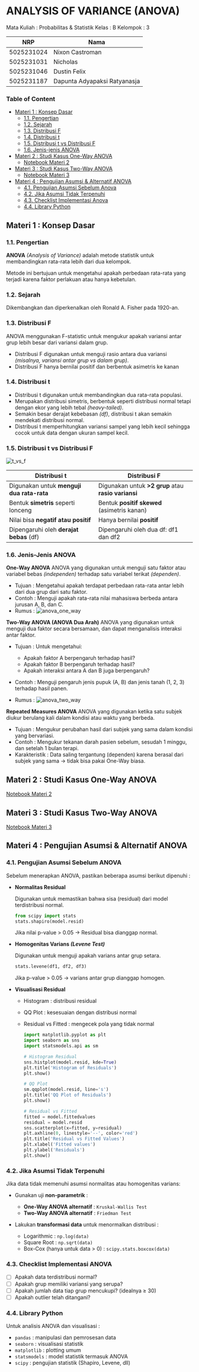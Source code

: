 # ANALYSIS OF VARIANCE (ANOVA)

Mata Kuliah : Probabilitas & Statistik
Kelas : B
Kelompok : 3

| NRP        | Nama                         |
|------------|------------------------------|
| 5025231024 | Nixon Castroman              |
| 5025231031 | Nicholas                     |
| 5025231046 | Dustin Felix                 |
| 5025231187 | Dapunta Adyapaksi Ratyanasja |

### Table of Content
- [Materi 1 : Konsep Dasar](#materi-1--konsep-dasar)
    - [1.1. Pengertian](#11-pengertian)
    - [1.2. Sejarah](#12-sejarah)
    - [1.3. Distribusi F](#13-distribusi-f)
    - [1.4. Distribusi t](#14-distribusi-t)
    - [1.5. Distribusi t vs Distribusi F](#15-distribusi-t-vs-distribusi-f)
    - [1.6. Jenis-jenis ANOVA](#16-jenis-jenis-anova)
- [Materi 2 : Studi Kasus One-Way ANOVA](#materi-2--studi-kasus-one-way-anova)
    - [Notebook Materi 2](/model/one_way/anova_one_way.ipynb)
- [Materi 3 : Studi Kasus Two-Way ANOVA](#materi-3--studi-kasus-two-way-anova)
    - [Notebook Materi 3](/model/two_way/anova_two_way.ipynb)
- [Materi 4 : Pengujian Asumsi & Alternatif ANOVA](#materi-4--pengujian-asumsi--alternatif-anova)
    - [4.1. Pengujian Asumsi Sebelum Anova](#41-pengujian-asumsi-sebelum-anova)
    - [4.2. Jika Asumsi Tidak Terpenuhi](#42-jika-asumsi-tidak-terpenuhi)
    - [4.3. Checklist Implementasi Anova](#43-checklist-implementasi-anova)
    - [4.4. Library Python](#44-library-python)

## Materi 1 : Konsep Dasar

### 1.1. Pengertian

**ANOVA** *(Analysis of Variance)* adalah metode statistik untuk membandingkan rata-rata lebih dari dua kelompok.

Metode ini bertujuan untuk mengetahui apakah perbedaan rata-rata yang terjadi karena faktor perlakuan atau hanya kebetulan.

### 1.2. Sejarah

Dikembangkan dan diperkenalkan oleh Ronald A. Fisher pada 1920-an.

### 1.3. Distribusi F
ANOVA menggunakan F-statistic untuk mengukur apakah variansi antar grup lebih besar dari variansi dalam grup.
- Distribusi F digunakan untuk menguji rasio antara dua variansi *(misalnya, variansi antar grup vs dalam grup)*.
- Distribusi F hanya bernilai positif dan berbentuk asimetris ke kanan

### 1.4. Distribusi t
- Distribusi t digunakan untuk membandingkan dua rata-rata populasi.
- Merupakan distribusi simetris, berbentuk seperti distribusi normal tetapi dengan ekor yang lebih tebal *(heavy-tailed)*.
- Semakin besar derajat kebebasan *(df)*, distribusi t akan semakin mendekati distribusi normal.
- Distribusi t memperhitungkan variansi sampel yang lebih kecil sehingga cocok untuk data dengan ukuran sampel kecil.

### 1.5. Distribusi t vs Distribusi F

![t_vs_f](/assets/t_vs_f.png)

| **Distribusi t**                          | **Distribusi F**                                    |
| ----------------------------------------- | --------------------------------------------------- |
| Digunakan untuk **menguji dua rata-rata** | Digunakan untuk **>2 grup** atau **rasio variansi** |
| Bentuk **simetris** seperti lonceng       | Bentuk **positif skewed** (asimetris kanan)         |
| Nilai bisa **negatif atau positif**       | Hanya bernilai **positif**                          |
| Dipengaruhi oleh **derajat bebas** (df)   | Dipengaruhi oleh dua df: df1 dan df2                |

### 1.6. Jenis-Jenis ANOVA

**One-Way ANOVA**
ANOVA yang digunakan untuk menguji satu faktor atau variabel bebas *(independen)* terhadap satu variabel terikat *(dependen)*.
- Tujuan : Mengetahui apakah terdapat perbedaan rata-rata antar lebih dari dua grup dari satu faktor.
- Contoh : Menguji apakah rata-rata nilai mahasiswa berbeda antara jurusan A, B, dan C.
- Rumus :
    ![anova_one_way](/assets/anova_one_way.png)

**Two-Way ANOVA (ANOVA Dua Arah)**
ANOVA yang digunakan untuk menguji dua faktor secara bersamaan, dan dapat menganalisis interaksi antar faktor.
- Tujuan : 
    Untuk mengetahui:
    - Apakah faktor A berpengaruh terhadap hasil?
    - Apakah faktor B berpengaruh terhadap hasil?
    - Apakah interaksi antara A dan B juga berpengaruh?

- Contoh : Menguji pengaruh jenis pupuk (A, B) dan jenis tanah (1, 2, 3) terhadap hasil panen.
- Rumus :
    ![anova_two_way](/assets/anova_two_way.png)

**Repeated Measures ANOVA**
ANOVA yang digunakan ketika satu subjek diukur berulang kali dalam kondisi atau waktu yang berbeda.
- Tujuan : Mengukur perubahan hasil dari subjek yang sama dalam kondisi yang bervariasi.
- Contoh : Mengukur tekanan darah pasien sebelum, sesudah 1 minggu, dan setelah 1 bulan terapi.
- Karakteristik : Data saling tergantung (dependen) karena berasal dari subjek yang sama → tidak bisa pakai One-Way biasa.

## Materi 2 : Studi Kasus One-Way ANOVA

[Notebook Materi 2](/model/one_way/anova_one_way.ipynb)

## Materi 3 : Studi Kasus Two-Way ANOVA

[Notebook Materi 3](/model/two_way/anova_two_way.ipynb)

## Materi 4 : Pengujian Asumsi & Alternatif ANOVA

### 4.1. Pengujian Asumsi Sebelum ANOVA

Sebelum menerapkan ANOVA, pastikan beberapa asumsi berikut dipenuhi :

- **Normalitas Residual**

    Digunakan untuk memastikan bahwa sisa (residual) dari model terdistribusi normal.

    ```python
    from scipy import stats
    stats.shapiro(model.resid)
    ```

    Jika nilai p-value > 0.05 → Residual bisa dianggap normal.

- **Homogenitas Varians *(Levene Test)***

    Digunakan untuk menguji apakah varians antar grup setara.

    ```python
    stats.levene(df1, df2, df3)
    ```

    Jika p-value > 0.05 → varians antar grup dianggap homogen.

- **Visualisasi Residual**

    - Histogram : distribusi residual
    - QQ Plot : kesesuaian dengan distribusi normal
    - Residual vs Fitted : mengecek pola yang tidak normal

        ```py
        import matplotlib.pyplot as plt
        import seaborn as sns
        import statsmodels.api as sm

        # Histogram Residual
        sns.histplot(model.resid, kde=True)
        plt.title('Histogram of Residuals')
        plt.show()

        # QQ Plot
        sm.qqplot(model.resid, line='s')
        plt.title('QQ Plot of Residuals')
        plt.show()

        # Residual vs Fitted
        fitted = model.fittedvalues
        residual = model.resid
        sns.scatterplot(x=fitted, y=residual)
        plt.axhline(0, linestyle='--', color='red')
        plt.title('Residual vs Fitted Values')
        plt.xlabel('Fitted values')
        plt.ylabel('Residuals')
        plt.show()
        ```

### 4.2. Jika Asumsi Tidak Terpenuhi
Jika data tidak memenuhi asumsi normalitas atau homogenitas varians:

- Gunakan uji **non-parametrik** :
  - **One-Way ANOVA alternatif** : `Kruskal-Wallis Test`
  - **Two-Way ANOVA alternatif** : `Friedman Test`

- Lakukan **transformasi data** untuk menormalkan distribusi :
  - Logarithmic : `np.log(data)`
  - Square Root : `np.sqrt(data)`
  - Box-Cox (hanya untuk data > 0) : `scipy.stats.boxcox(data)`

### 4.3. Checklist Implementasi ANOVA
- [ ] Apakah data terdistribusi normal?
- [ ] Apakah grup memiliki variansi yang serupa?
- [ ] Apakah jumlah data tiap grup mencukupi? (idealnya ≥ 30)
- [ ] Apakah outlier telah ditangani?

### 4.4. Library Python
Untuk analisis ANOVA dan visualisasi :

- `pandas` : manipulasi dan pemrosesan data
- `seaborn` : visualisasi statistik
- `matplotlib` : plotting umum
- `statsmodels` : model statistik termasuk ANOVA
- `scipy` : pengujian statistik (Shapiro, Levene, dll)